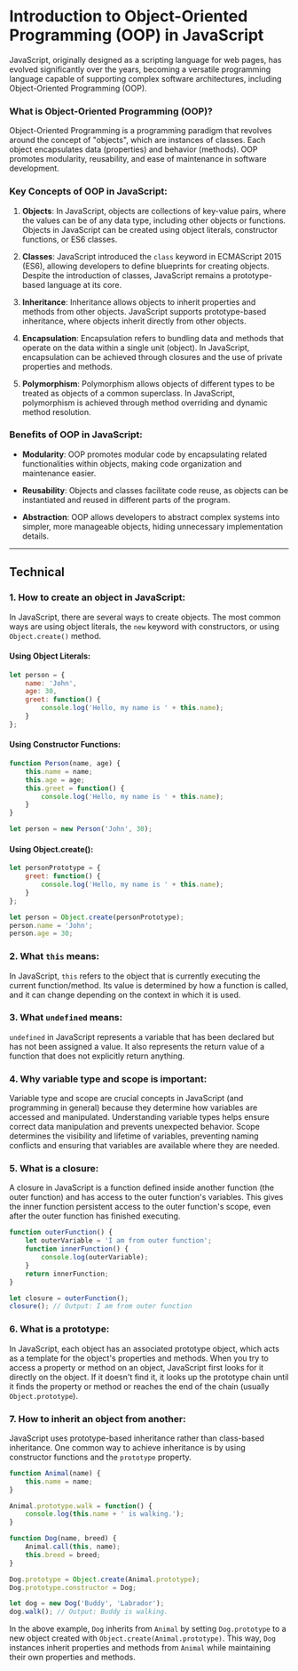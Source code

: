# Introduction to Object-Oriented Programming (OOP) in JavaScript

JavaScript, originally designed as a scripting language for web pages, has evolved significantly over the years, becoming a versatile programming language capable of supporting complex software architectures, including Object-Oriented Programming (OOP).

### What is Object-Oriented Programming (OOP)?

Object-Oriented Programming is a programming paradigm that revolves around the concept of "objects", which are instances of classes. Each object encapsulates data (properties) and behavior (methods). OOP promotes modularity, reusability, and ease of maintenance in software development.

### Key Concepts of OOP in JavaScript:

1. **Objects**: In JavaScript, objects are collections of key-value pairs, where the values can be of any data type, including other objects or functions. Objects in JavaScript can be created using object literals, constructor functions, or ES6 classes.

2. **Classes**: JavaScript introduced the `class` keyword in ECMAScript 2015 (ES6), allowing developers to define blueprints for creating objects. Despite the introduction of classes, JavaScript remains a prototype-based language at its core.

3. **Inheritance**: Inheritance allows objects to inherit properties and methods from other objects. JavaScript supports prototype-based inheritance, where objects inherit directly from other objects.

4. **Encapsulation**: Encapsulation refers to bundling data and methods that operate on the data within a single unit (object). In JavaScript, encapsulation can be achieved through closures and the use of private properties and methods.

5. **Polymorphism**: Polymorphism allows objects of different types to be treated as objects of a common superclass. In JavaScript, polymorphism is achieved through method overriding and dynamic method resolution.

### Benefits of OOP in JavaScript:

- **Modularity**: OOP promotes modular code by encapsulating related functionalities within objects, making code organization and maintenance easier.
  
- **Reusability**: Objects and classes facilitate code reuse, as objects can be instantiated and reused in different parts of the program.

- **Abstraction**: OOP allows developers to abstract complex systems into simpler, more manageable objects, hiding unnecessary implementation details.

---

## Technical

### 1. How to create an object in JavaScript:
In JavaScript, there are several ways to create objects. The most common ways are using object literals, the `new` keyword with constructors, or using `Object.create()` method.

#### Using Object Literals:
```javascript
let person = {
    name: 'John',
    age: 30,
    greet: function() {
        console.log('Hello, my name is ' + this.name);
    }
};
```

#### Using Constructor Functions:
```javascript
function Person(name, age) {
    this.name = name;
    this.age = age;
    this.greet = function() {
        console.log('Hello, my name is ' + this.name);
    }
}

let person = new Person('John', 30);
```

#### Using Object.create():
```javascript
let personPrototype = {
    greet: function() {
        console.log('Hello, my name is ' + this.name);
    }
};

let person = Object.create(personPrototype);
person.name = 'John';
person.age = 30;
```

### 2. What `this` means:
In JavaScript, `this` refers to the object that is currently executing the current function/method. Its value is determined by how a function is called, and it can change depending on the context in which it is used.

### 3. What `undefined` means:
`undefined` in JavaScript represents a variable that has been declared but has not been assigned a value. It also represents the return value of a function that does not explicitly return anything.

### 4. Why variable type and scope is important:
Variable type and scope are crucial concepts in JavaScript (and programming in general) because they determine how variables are accessed and manipulated. Understanding variable types helps ensure correct data manipulation and prevents unexpected behavior. Scope determines the visibility and lifetime of variables, preventing naming conflicts and ensuring that variables are available where they are needed.

### 5. What is a closure:
A closure in JavaScript is a function defined inside another function (the outer function) and has access to the outer function's variables. This gives the inner function persistent access to the outer function's scope, even after the outer function has finished executing.

```javascript
function outerFunction() {
    let outerVariable = 'I am from outer function';
    function innerFunction() {
        console.log(outerVariable);
    }
    return innerFunction;
}

let closure = outerFunction();
closure(); // Output: I am from outer function
```

### 6. What is a prototype:
In JavaScript, each object has an associated prototype object, which acts as a template for the object's properties and methods. When you try to access a property or method on an object, JavaScript first looks for it directly on the object. If it doesn't find it, it looks up the prototype chain until it finds the property or method or reaches the end of the chain (usually `Object.prototype`).

### 7. How to inherit an object from another:
JavaScript uses prototype-based inheritance rather than class-based inheritance. One common way to achieve inheritance is by using constructor functions and the `prototype` property.

```javascript
function Animal(name) {
    this.name = name;
}

Animal.prototype.walk = function() {
    console.log(this.name + ' is walking.');
}

function Dog(name, breed) {
    Animal.call(this, name);
    this.breed = breed;
}

Dog.prototype = Object.create(Animal.prototype);
Dog.prototype.constructor = Dog;

let dog = new Dog('Buddy', 'Labrador');
dog.walk(); // Output: Buddy is walking.
```

In the above example, `Dog` inherits from `Animal` by setting `Dog.prototype` to a new object created with `Object.create(Animal.prototype)`. This way, `Dog` instances inherit properties and methods from `Animal` while maintaining their own properties and methods.
